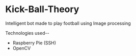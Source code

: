 # Kick-Ball-Theory
Intelligent bot made to play football using Image processing

Technologies used-- 
- Raspberry Pie (SSH)
- OpenCV
                    
